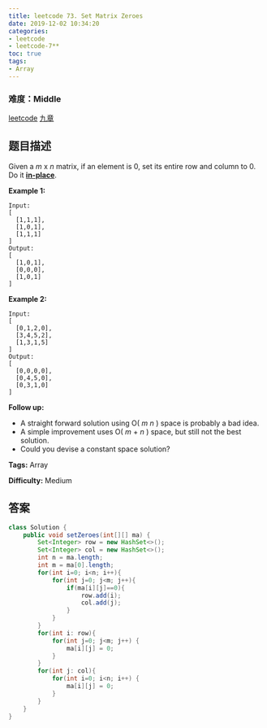```yaml
---
title: leetcode 73. Set Matrix Zeroes
date: 2019-12-02 10:34:20
categories:
- leetcode
- leetcode-7**
toc: true
tags:
- Array
---
```

### 难度：Middle

<a href="https://leetcode.com/problems/set-matrix-zeroes/">leetcode</a>
<a href="https://www.jiuzhang.com/solution/set-matrix-zeroes/">九章</a>
## 题目描述
Given a _m_ x _n_ matrix, if an element is 0, set its entire row and column to
0. Do it [**in-place**](https://en.wikipedia.org/wiki/In-place_algorithm).

**Example 1:**
        
    Input: 
    [
      [1,1,1],
      [1,0,1],
      [1,1,1]
    ]
    Output: 
    [
      [1,0,1],
      [0,0,0],
      [1,0,1]
    ]
    

**Example 2:**
        
    Input: 
    [
      [0,1,2,0],
      [3,4,5,2],
      [1,3,1,5]
    ]
    Output: 
    [
      [0,0,0,0],
      [0,4,5,0],
      [0,3,1,0]
    ]
    

**Follow up:**

  * A straight forward solution using O( _m_ _n_ ) space is probably a bad idea.
  * A simple improvement uses O( _m_ \+ _n_ ) space, but still not the best solution.
  * Could you devise a constant space solution?


**Tags:** Array

**Difficulty:** Medium
## 答案
<!--more-->
```java
class Solution {
    public void setZeroes(int[][] ma) {
        Set<Integer> row = new HashSet<>();
        Set<Integer> col = new HashSet<>();
        int n = ma.length;
        int m = ma[0].length;
        for(int i=0; i<n; i++){
            for(int j=0; j<m; j++){
                if(ma[i][j]==0){
                    row.add(i);
                    col.add(j);
                }
            }
        }
        for(int i: row){
            for(int j=0; j<m; j++) {
                ma[i][j] = 0;
            }
        }
        for(int j: col){
            for(int i=0; i<n; i++) {
                ma[i][j] = 0;
            }
        }
    }
}
```
